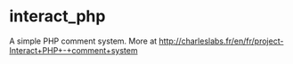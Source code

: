 # interact_php
A simple PHP comment system. More at http://charleslabs.fr/en/fr/project-Interact+PHP+-+comment+system
